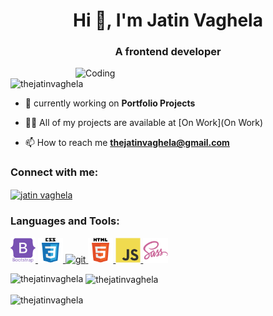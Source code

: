 <h1 align="center">Hi 👋, I'm Jatin Vaghela</h1>
<h3 align="center">A frontend developer</h3>
<img align="right" alt="Coding" width="400" scr="https://sharasolutions.com/wp-content/uploads/2019/01/programming.gif">

<p align="left"> <img src="https://komarev.com/ghpvc/?username=thejatinvaghela&label=Profile%20views&color=0e75b6&style=flat" alt="thejatinvaghela" /> </p>

- 🔭 currently working on **Portfolio Projects**

- 👨‍💻 All of my projects are available at [On Work](On Work)

- 📫 How to reach me **thejatinvaghela@gmail.com**

<h3 align="left">Connect with me:</h3>
<p align="left">
<a href="https://www.linkedin.com/in/thejatinvaghela/" target="blank"><img align="center" src="https://raw.githubusercontent.com/rahuldkjain/github-profile-readme-generator/master/src/images/icons/Social/linked-in-alt.svg" alt="jatin vaghela" height="30" width="40" /></a>
</p>

<h3 align="left">Languages and Tools:</h3>
<p align="left"> <a href="https://getbootstrap.com" target="_blank" rel="noreferrer"> <img src="https://raw.githubusercontent.com/devicons/devicon/master/icons/bootstrap/bootstrap-plain-wordmark.svg" alt="bootstrap" width="40" height="40"/> </a> <a href="https://www.w3schools.com/css/" target="_blank" rel="noreferrer"> <img src="https://raw.githubusercontent.com/devicons/devicon/master/icons/css3/css3-original-wordmark.svg" alt="css3" width="40" height="40"/> </a> <a href="https://git-scm.com/" target="_blank" rel="noreferrer"> <img src="https://www.vectorlogo.zone/logos/git-scm/git-scm-icon.svg" alt="git" width="40" height="40"/> </a> <a href="https://www.w3.org/html/" target="_blank" rel="noreferrer"> <img src="https://raw.githubusercontent.com/devicons/devicon/master/icons/html5/html5-original-wordmark.svg" alt="html5" width="40" height="40"/> </a> <a href="https://developer.mozilla.org/en-US/docs/Web/JavaScript" target="_blank" rel="noreferrer"> <img src="https://raw.githubusercontent.com/devicons/devicon/master/icons/javascript/javascript-original.svg" alt="javascript" width="40" height="40"/> </a> <a href="https://sass-lang.com" target="_blank" rel="noreferrer"> <img src="https://raw.githubusercontent.com/devicons/devicon/master/icons/sass/sass-original.svg" alt="sass" width="40" height="40"/> </a> </p>

<p><img align="left" src="https://github-readme-stats.vercel.app/api/top-langs?username=thejatinvaghela&show_icons=true&locale=en&layout=compact" alt="thejatinvaghela" /></p>

<p>&nbsp;<img align="center" src="https://github-readme-stats.vercel.app/api?username=thejatinvaghela&show_icons=true&locale=en" alt="thejatinvaghela" /></p>

<p><img align="center" src="https://github-readme-streak-stats.herokuapp.com/?user=thejatinvaghela&" alt="thejatinvaghela" /></p>

